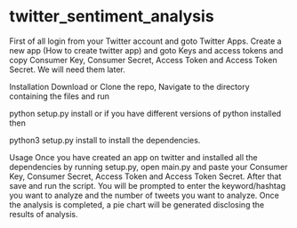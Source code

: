 # twitter_sentiment_analysis
First of all login from your Twitter account and goto Twitter Apps. Create a new app (How to create twitter app) and goto Keys and access tokens and copy Consumer Key, Consumer Secret, Access Token and Access Token Secret. We will need them later.

Installation
Download or Clone the repo, Navigate to the directory containing the files and run

python setup.py install
or if you have different versions of python installed then

python3 setup.py install 
to install the dependencies.

Usage
Once you have created an app on twitter and installed all the dependencies by running setup.py, open main.py and paste your Consumer Key, Consumer Secret, Access Token and Access Token Secret. After that save and run the script. You will be prompted to enter the keyword/hashtag you want to analyze and the number of tweets you want to analyze. Once the analysis is completed, a pie chart will be generated disclosing the results of analysis.

